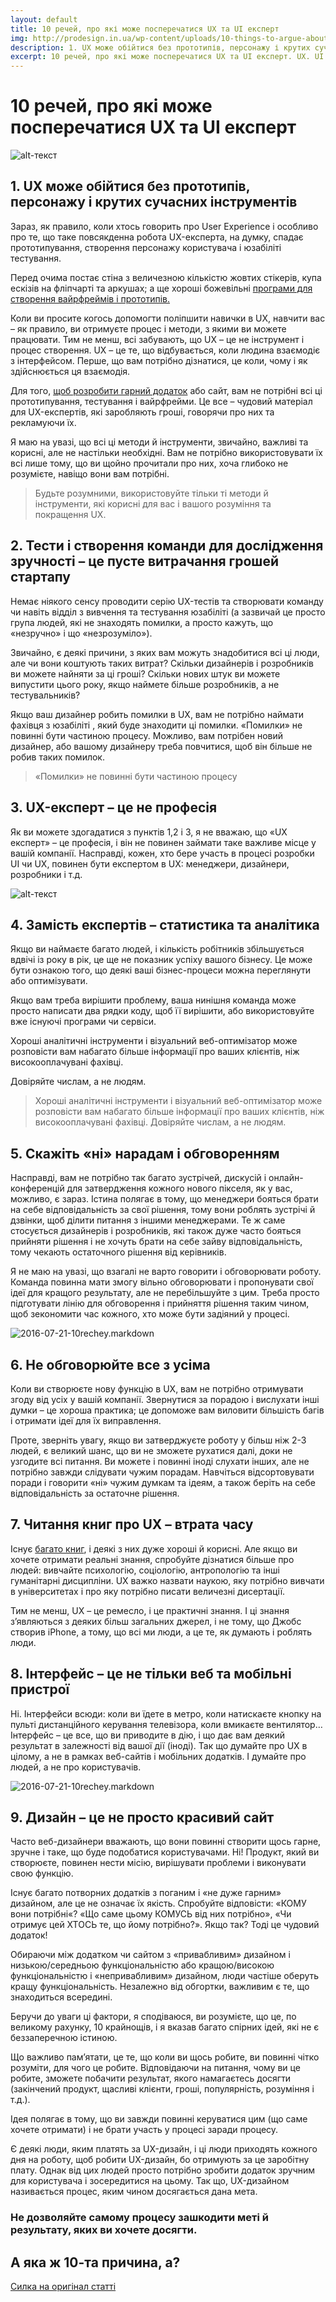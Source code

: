 ```yaml
---
layout: default
title: 10 речей, про які може посперечатися UX та UI експерт
img: http://prodesign.in.ua/wp-content/uploads/10-things-to-argue-about-if-you-are-expert-in-ux-ui-960x420.jpg
description: 1. UX може обійтися без прототипів, персонажу і крутих сучасних інструментів Зараз, як правило,...
excerpt: 10 речей, про які може посперечатися UX та UI експерт. UX. UI.
---
```

# 10 речей, про які може посперечатися UX та UI експерт

![alt-текст](http://prodesign.in.ua/wp-content/uploads/10-things-to-argue-about-if-you-are-expert-in-ux-ui-960x420.jpg "Необязательный титул")

## 1. UX може обійтися без прототипів, персонажу і крутих сучасних інструментів

Зараз, як правило, коли хтось говорить про User Experience і особливо про те, що таке повсякденна робота UX-експерта, на думку, спадає прототипування, створення персонажу користувача і юзабіліті тестування.

Перед очима постає стіна з величезною кількістю жовтих стікерів, купа ескізів на фліпчарті та аркушах; а ще хороші божевільні [програми для створення вайрфреймів і прототипів.](http://prodesign.in.ua/2013/07/dajdzhest-3-prototypuj-tse/ "Title")

Коли ви просите когось допомогти поліпшити навички в UX, навчити вас – як правило, ви отримуєте процес і методи, з якими ви можете працювати. Тим не менш, всі забувають, що UX – це не інструмент і процес створення. UX – це те, що відбувається, коли людина взаємодіє з інтерфейсом. Перше, що вам потрібно дізнатися, це коли, чому і як здійснюється ця взаємодія.

Для того, [щоб розробити гарний додаток](http://prodesign.in.ua/2012/05/20-faktiv-yaki-povynen-znaty-kozhen-rozrobnyk/ " ") або сайт, вам не потрібні всі ці прототипування, тестування і вайрфрейми. Це все – чудовий матеріал для UX-експертів, які заробляють гроші, говорячи про них та рекламуючи їх. 

Я маю на увазі, що всі ці методи й інструменти, звичайно, важливі та корисні, але не настільки необхідні. Вам не потрібно використовувати їх всі лише тому, що ви щойно прочитали про них, хоча глибоко не розумієте, навіщо вони вам потрібні.

> Будьте розумними, використовуйте тільки ті методи й інструменти, які корисні для вас і вашого розуміння та покращення UX.

## 2. Тести і створення команди для дослідження зручності – це пусте витрачання грошей стартапу

Немає ніякого сенсу проводити серію UX-тестів та створювати команду чи навіть відділ з вивчення та тестування юзабіліті (а зазвичай це просто група людей, які не знаходять помилки, а просто кажуть, що «незручно» і що «незрозуміло»).

Звичайно, є деякі причини, з яких вам можуть знадобитися всі ці люди, але чи вони коштують таких витрат? Скільки дизайнерів і розробників ви можете найняти за ці гроші? Скільки нових штук ви можете випустити цього року, якщо наймете більше розробників, а не тестувальників?

Якщо ваш дизайнер робить помилки в UX, вам не потрібно наймати фахівця з юзабіліті , який буде знаходити ці помилки. «Помилки» не повинні бути частиною процесу. Можливо, вам потрібен новий дизайнер, або вашому дизайнеру треба повчитися, щоб він більше не робив таких помилок.

> «Помилки» не повинні бути частиною процесу

## 3. UX-експерт – це не професія

Як ви можете здогадатися з пунктів 1,2 і 3, я не вважаю, що «UX експерт» – це професія, і він не повинен займати таке важливе місце у вашій компанії. Насправді, кожен, хто бере участь в процесі розробки UI чи UX, повинен бути експертом в UX: менеджери, дизайнери, розробники і т.д.

![alt-текст](http://prodesign.in.ua/wp-content/uploads/1-qdn2coPyXoETQkiU6SGu_g.jpeg " ")

## 4. Замість експертів – статистика та аналітика

Якщо ви наймаєте багато людей, і кількість робітників збільшується вдвічі із року в рік, це ще не показник успіху вашого бізнесу. Це може бути ознакою того, що деякі ваші бізнес-процеси можна переглянути або оптимізувати.

Якщо вам треба вирішити проблему, ваша нинішня команда може просто написати два рядки коду, щоб її вирішити, або використовуйте вже існуючі програми чи сервіси.

Хороші аналітичні інструменти і візуальний веб-оптимізатор може розповісти вам набагато більше інформації про ваших клієнтів, ніж високооплачувані фахівці.

Довіряйте числам, а не людям.

> Хороші аналітичні інструменти і візуальний веб-оптимізатор може розповісти вам набагато більше інформації про ваших клієнтів, ніж високооплачувані фахівці.
Довіряйте числам, а не людям.

## 5. Скажіть «ні» нарадам і обговоренням

Насправді, вам не потрібно так багато зустрічей, дискусій і онлайн-конференцій для затвердження кожного нового пікселя, як у вас, можливо, є зараз. Істина полягає в тому, що менеджери бояться брати на себе відповідальність за свої рішення, тому вони роблять зустрічі й дзвінки, щоб ділити питання з іншими менеджерами. Те ж саме стосується дизайнерів і розробників, які також дуже часто бояться прийняти рішення і не хочуть брати на себе зайву відповідальність, тому чекають остаточного рішення від керівників.

Я не маю на увазі, що взагалі не варто говорити і обговорювати роботу. Команда повинна мати змогу вільно обговорювати і пропонувати свої ідеї для кращого результату, але не перебільшуйте з цим. Треба просто підготувати лінію для обговорення і прийняття рішення таким чином, щоб зекономити час кожного, хто може бути задіяний у процесі.

![2016-07-21-10rechey.markdown](http://prodesign.in.ua/wp-content/uploads/1-Ll49nUgFH2HOpbhRnvFNDQ.jpeg " ")

## 6. Не обговорюйте все з усіма

Коли ви створюєте нову функцію в UX, вам не потрібно отримувати згоду від усіх у вашій компанії. Звернутися за порадою і вислухати інші думки – це хороша практика; це допоможе вам виловити більшість багів і отримати ідеї для їх виправлення.

Проте, зверніть увагу, якщо ви затверджуєте роботу у більш ніж 2-3 людей, є великий шанс, що ви не зможете рухатися далі, доки не узгодите всі питання. Ви можете і повинні іноді слухати інших, але не потрібно завжди слідувати чужим порадам. Навчіться відсортовувати поради і говорити «ні» чужим думкам та ідеям, а також беріть на себе відповідальність за остаточне рішення.

## 7. Читання книг про UX – втрата часу

Існує [багато книг](http://prodesign.in.ua/literatura/ " "), і деякі з них дуже хороші й корисні. Але якщо ви хочете отримати реальні знання, спробуйте дізнатися більше про людей: вивчайте психологію, соціологію, антропологію та інші гуманітарні дисципліни. UX важко назвати наукою, яку потрібно вивчати в університетах і про яку потрібно писати величезні дисертації.

Тим не менш, UX – це ремесло, і це практичні знання. І ці знання з’являються з деяких більш загальних джерел, і не тому, що Джобс створив iPhone, а тому, що всі ми люди, а це те, як думають і роблять люди.

## 8. Інтерфейс – це не тільки веб та мобільні пристрої

Ні. Інтерфейси всюди: коли ви їдете в метро, коли натискаєте кнопку на пульті дистанційного керування телевізора, коли вмикаєте вентилятор… Інтерфейс – це все, що ви приводите в дію, і що дає вам деякий результат в залежності від вашої дії (іноді). Так що думайте про UX в цілому, а не в рамках веб-сайтів і мобільних додатків. І думайте про людей, а не про користувачів.

![2016-07-21-10rechey.markdown](http://prodesign.in.ua/wp-content/uploads/1-VHoHvr8JQjNoNxcaVA9u2g.jpeg " ")

## 9. Дизайн – це не просто красивий сайт

Часто веб-дизайнери вважають, що вони повинні створити щось гарне, зручне і таке, що буде подобатися користувачами.
Ні! Продукт, який ви створюєте, повинен нести місію, вирішувати проблеми і виконувати свою функцію.

Існує багато потворних додатків з поганим і «не дуже гарним» дизайном, але це не означає їх якість. Спробуйте відповісти: «КОМУ вони потрібні«? «Що саме цьому КОМУСЬ від них потрібно», «Чи отримує цей ХТОСЬ те, що йому потрібно?». Якщо так? Тоді це чудовий додаток!

Обираючи між додатком чи сайтом з «привабливим» дизайном і низькою/середньою функціональністю або кращою/високою функціональністю і «непривабливим» дизайном, люди частіше оберуть кращу функціональність. Незалежно від обгортки, важливим є те, що знаходиться всередині.

Беручи до уваги ці фактори, я сподіваюся, ви розумієте, що це, по великому рахунку, 10 крайнощів, і я вказав багато спірних ідей, які не є беззаперечною істиною.

Що важливо пам’ятати, це те, що коли ви щось робите, ви повинні чітко розуміти, для чого це робите. Відповідаючи на питання, чому ви це робите, зможете побачити результат, якого намагаєтесь досягти (закінчений продукт, щасливі клієнти, гроші, популярність, розуміння і т.д.).

Ідея полягає в тому, що ви завжди повинні керуватися цим (що саме хочете отримати) і не брати участь у процесі заради процесу.

Є деякі люди, яким платять за UX-дизайн, і ці люди приходять кожного дня на роботу, щоб робити UX-дизайн, бо отримують за це заробітну плату. Однак від цих людей просто потрібно зробити додаток зручним для користувача і зосередитися на цьому. Так що, UX-дизайном називається процес, яким чином досягається дана мета.

### Не дозволяйте самому процесу зашкодити меті й результату, яких ви хочете досягти.

А яка ж 10-та причина, а?
-----------
[Силка на оригінал статті](http://prodesign.in.ua/2016/06/10-rechej-pro-yaki-mozhe-posperechatysya-ekspert-z-ux-ta-ui/ " ")